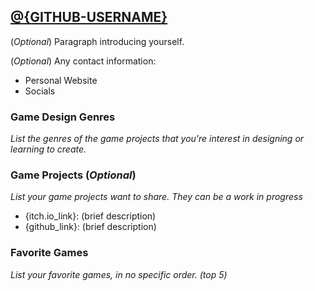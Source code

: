 ## [@{GITHUB-USERNAME}](https://github.com/{username})

(_Optional_) Paragraph introducing yourself.

(_Optional_) Any contact information: 
- Personal Website
- Socials


### Game Design Genres

_List the genres of the game projects that you're interest in designing or learning to create._


### Game Projects (_Optional_)

_List your game projects want to share. They can be a work in progress_
- {itch.io_link}: (brief description)
- {github_link}: (brief description)


### Favorite Games

_List your favorite games, in no specific order. (top 5)_

